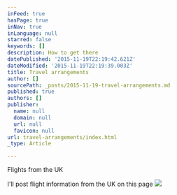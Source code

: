 ```yaml
---
inFeed: true
hasPage: true
inNav: true
inLanguage: null
starred: false
keywords: []
description: How to get there
datePublished: '2015-11-19T22:19:42.621Z'
dateModified: '2015-11-19T22:19:39.003Z'
title: Travel arrangements
author: []
sourcePath: _posts/2015-11-19-travel-arrangements.md
published: true
authors: []
publisher:
  name: null
  domain: null
  url: null
  favicon: null
url: travel-arrangements/index.html
_type: Article

---
```

Flights from the UK

I'll post flight information from the UK on this page
![](https://the-grid-user-content.s3-us-west-2.amazonaws.com/ec187036-2a29-44d6-94be-fe4d4dafdc28.jpg)